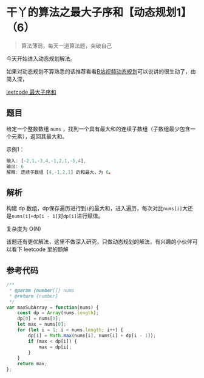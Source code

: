 # 干丫的算法之最大子序和【动态规划1】（6）

> 算法薄弱，每天一道算法题，突破自己

今天开始进入动态规划解法。

如果对动态规划不算熟悉的话推荐看看[B站视频动态规划](https://www.bilibili.com/video/BV18x411V7fm?from=search&seid=2491174280839605776)可以说讲的很生动了，由简入深，

[leetcode 最大子序和](https://leetcode-cn.com/problems/longest-common-prefix/)

## 题目

给定一个整数数组 `nums` ，找到一个具有最大和的连续子数组（子数组最少包含一个元素），返回其最大和。

示例1：

```js
输入: [-2,1,-3,4,-1,2,1,-5,4],
输出: 6
解释: 连续子数组 [4,-1,2,1] 的和最大，为 6。
```

## 解析

构建 dp 数组，dp保存遍历进行到`i`的最大和，进入遍历，每次对比`nums[i]`大还是`nums[i]+dp[i - 1]`对`dp[i]`进行赋值。

复杂度为 O(N) 

该题还有更优解法，这里不做深入研究，只做动态规划的解法，有兴趣的小伙伴可以看下 leetcode 里的题解

## 参考代码

```js
/**
 * @param {number[]} nums
 * @return {number}
 */
var maxSubArray = function(nums) {
	const dp = Array(nums.length);
	dp[0] = nums[0];
	let max = nums[0];
	for (let i = 1; i < nums.length; i++) {
		dp[i] = Math.max(nums[i], nums[i] + dp[i - 1]);
		if (max < dp[i]) {
			max = dp[i];
		}
	}
	return max;
};
```
